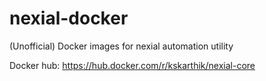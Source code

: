 # nexial-docker
(Unofficial) Docker images for nexial automation utility 

Docker hub: https://hub.docker.com/r/kskarthik/nexial-core
